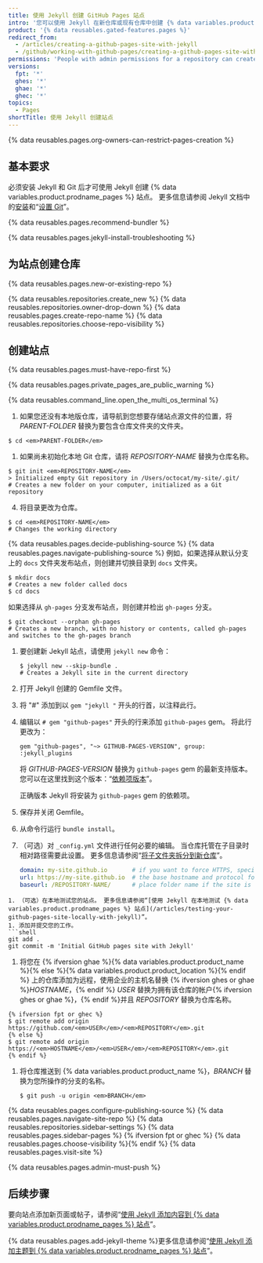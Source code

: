```yaml
---
title: 使用 Jekyll 创建 GitHub Pages 站点
intro: '您可以使用 Jekyll 在新仓库或现有仓库中创建 {% data variables.product.prodname_pages %} 站点。'
product: '{% data reusables.gated-features.pages %}'
redirect_from:
  - /articles/creating-a-github-pages-site-with-jekyll
  - /github/working-with-github-pages/creating-a-github-pages-site-with-jekyll
permissions: 'People with admin permissions for a repository can create a {% data variables.product.prodname_pages %} site with Jekyll.'
versions:
  fpt: '*'
  ghes: '*'
  ghae: '*'
  ghec: '*'
topics:
  - Pages
shortTitle: 使用 Jekyll 创建站点
---
```


{% data reusables.pages.org-owners-can-restrict-pages-creation %}

## 基本要求

必须安装 Jekyll 和 Git 后才可使用 Jekyll 创建 {% data variables.product.prodname_pages %} 站点。 更多信息请参阅 Jekyll 文档中的[安装](https://jekyllrb.com/docs/installation/)和“[设置 Git](/articles/set-up-git)”。

{% data reusables.pages.recommend-bundler %}

{% data reusables.pages.jekyll-install-troubleshooting %}

## 为站点创建仓库

{% data reusables.pages.new-or-existing-repo %}

{% data reusables.repositories.create_new %}
{% data reusables.repositories.owner-drop-down %}
{% data reusables.pages.create-repo-name %}
{% data reusables.repositories.choose-repo-visibility %}

## 创建站点

{% data reusables.pages.must-have-repo-first %}

{% data reusables.pages.private_pages_are_public_warning %}

{% data reusables.command_line.open_the_multi_os_terminal %}
1. 如果您还没有本地版仓库，请导航到您想要存储站点源文件的位置，将 _PARENT-FOLDER_ 替换为要包含仓库文件夹的文件夹。
  ```shell
  $ cd <em>PARENT-FOLDER</em>
  ```
1. 如果尚未初始化本地 Git 仓库，请将 _REPOSITORY-NAME_ 替换为仓库名称。
  ```shell
  $ git init <em>REPOSITORY-NAME</em>
  > Initialized empty Git repository in /Users/octocat/my-site/.git/
  # Creates a new folder on your computer, initialized as a Git repository
  ```
  4. 将目录更改为仓库。
  ```shell
  $ cd <em>REPOSITORY-NAME</em>
  # Changes the working directory
  ```
{% data reusables.pages.decide-publishing-source %}
{% data reusables.pages.navigate-publishing-source %}
  例如，如果选择从默认分支上的 `docs` 文件夹发布站点，则创建并切换目录到 `docs` 文件夹。
 ```shell
 $ mkdir docs
 # Creates a new folder called docs
 $ cd docs
 ```
 如果选择从 `gh-pages` 分支发布站点，则创建并检出 `gh-pages` 分支。
 ```shell
 $ git checkout --orphan gh-pages
 # Creates a new branch, with no history or contents, called gh-pages and switches to the gh-pages branch
 ```
1. 要创建新 Jekyll 站点，请使用 `jekyll new` 命令：
   ```shell
   $ jekyll new --skip-bundle .
   # Creates a Jekyll site in the current directory
   ```
1. 打开 Jekyll 创建的 Gemfile 文件。
1. 将 "#" 添加到以 `gem "jekyll "` 开头的行首，以注释此行。
1. 编辑以 `# gem "github-pages"` 开头的行来添加 `github-pages` gem。 将此行更改为：

   ```shell
   gem "github-pages", "~> GITHUB-PAGES-VERSION", group: :jekyll_plugins
   ```

   将 _GITHUB-PAGES-VERSION_ 替换为 `github-pages` gem 的最新支持版本。 您可以在这里找到这个版本：“[依赖项版本](https://pages.github.com/versions/)”。

   正确版本 Jekyll 将安装为 `github-pages` gem 的依赖项。
1. 保存并关闭 Gemfile。
1. 从命令行运行 `bundle install`。
1. （可选）对 `_config.yml` 文件进行任何必要的编辑。 当仓库托管在子目录时相对路径需要此设置。  更多信息请参阅“[将子文件夹拆分到新仓库](/github/getting-started-with-github/using-git/splitting-a-subfolder-out-into-a-new-repository)”。
   ```yml
   domain: my-site.github.io       # if you want to force HTTPS, specify the domain without the http at the start, e.g. example.com
   url: https://my-site.github.io  # the base hostname and protocol for your site, e.g. http://example.com
   baseurl: /REPOSITORY-NAME/      # place folder name if the site is served in a subfolder
  ```
1. （可选）在本地测试您的站点。 更多信息请参阅“[使用 Jekyll 在本地测试 {% data variables.product.prodname_pages %} 站点](/articles/testing-your-github-pages-site-locally-with-jekyll)”。
1. 添加并提交您的工作。
```shell
git add .
git commit -m 'Initial GitHub pages site with Jekyll'
```
1. 将您在 {% ifversion ghae %}{% data variables.product.product_name %}{% else %}{% data variables.product.product_location %}{% endif %} 上的仓库添加为远程，使用企业的主机名替换 {% ifversion ghes or ghae %}_HOSTNAME_，{% endif %} _USER_ 替换为拥有该仓库的帐户{% ifversion ghes or ghae %}，{% endif %}并且 _REPOSITORY_ 替换为仓库名称。
```shell
{% ifversion fpt or ghec %}
$ git remote add origin https://github.com/<em>USER</em>/<em>REPOSITORY</em>.git
{% else %}
$ git remote add origin https://<em>HOSTNAME</em>/<em>USER</em>/<em>REPOSITORY</em>.git
{% endif %}
```
1. 将仓库推送到 {% data variables.product.product_name %}，_BRANCH_ 替换为您所操作的分支的名称。
   ```shell
   $ git push -u origin <em>BRANCH</em>
   ```
{% data reusables.pages.configure-publishing-source %}
{% data reusables.pages.navigate-site-repo %}
{% data reusables.repositories.sidebar-settings %}
{% data reusables.pages.sidebar-pages %}
{% ifversion fpt or ghec %}
{% data reusables.pages.choose-visibility %}{% endif %}
{% data reusables.pages.visit-site %}

{% data reusables.pages.admin-must-push %}

## 后续步骤

要向站点添加新页面或帖子，请参阅“[使用 Jekyll 添加内容到 {% data variables.product.prodname_pages %} 站点](/articles/adding-content-to-your-github-pages-site-using-jekyll)”。

{% data reusables.pages.add-jekyll-theme %}更多信息请参阅“[使用 Jekyll 添加主题到 {% data variables.product.prodname_pages %} 站点](/articles/adding-a-theme-to-your-github-pages-site-using-jekyll)”。
